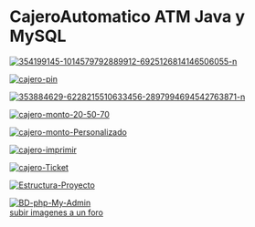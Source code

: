 # CajeroAutomatico ATM Java y MySQL

<a href='https://postimg.cc/4HssRF8B' target='_blank'><img src='https://i.postimg.cc/1XNt6kDh/354199145-1014579792889912-6925126814146506055-n.png' border='0' alt='354199145-1014579792889912-6925126814146506055-n'/></a>

<a href='https://postimg.cc/HJVs41Jm' target='_blank'><img src='https://i.postimg.cc/s2JQzVsM/cajero-pin.png' border='0' alt='cajero-pin'/></a>

<a href='https://postimages.org/' target='_blank'><img src='https://i.postimg.cc/J7c4w5KQ/353884629-6228215510633456-2897994694542763871-n.png' border='0' alt='353884629-6228215510633456-2897994694542763871-n'/></a>

<a href='https://postimg.cc/5XtxbWSz' target='_blank'><img src='https://i.postimg.cc/fRck7w38/cajero-monto-20-50-70.png' border='0' alt='cajero-monto-20-50-70'/></a>

<a href='https://postimg.cc/crBHdmqp' target='_blank'><img src='https://i.postimg.cc/wTSscfwj/cajero-monto-Personalizado.png' border='0' alt='cajero-monto-Personalizado'/></a>

<a href='https://postimages.org/' target='_blank'><img src='https://i.postimg.cc/Kzk2NNqm/cajero-imprimir.png' border='0' alt='cajero-imprimir'/></a>

<a href='https://postimages.org/' target='_blank'><img src='https://i.postimg.cc/5jcNvGfc/cajero-Ticket.png' border='0' alt='cajero-Ticket'/></a>

<a href='https://postimages.org/' target='_blank'><img src='https://i.postimg.cc/T1LZV3P1/Estructura-Proyecto.png' border='0' alt='Estructura-Proyecto'/></a>

<a href='https://postimages.org/' target='_blank'><img src='https://i.postimg.cc/jSbyY3Pk/BD-php-My-Admin.png' border='0' alt='BD-php-My-Admin'/></a><br /><a href='https://postimages.org/es/'>subir imagenes a un foro</a><br />
